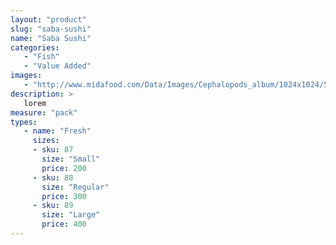 ```yaml
---
layout: "product"
slug: "saba-sushi"
name: "Saba Sushi"
categories:
   - "Fish"
   - "Value Added"
images:
   - "http://www.midafood.com/Data/Images/Cephalopods_album/1024x1024/54acdb77e60ec196.jpg"
description: >
   lorem
measure: "pack"
types: 
   - name: "Fresh"
     sizes: 
     - sku: 87
       size: "Small"
       price: 200
     - sku: 88
       size: "Regular"
       price: 300
     - sku: 89
       size: "Large"
       price: 400
---
```

